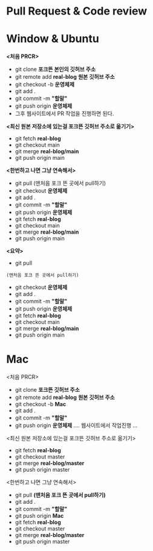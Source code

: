 # Pull Request & Code review

# Window & Ubuntu

**<처음 PRCR>**

- git clone **포크뜬 본인의 깃허브 주소**
- git remote add **real-blog** **원본 깃허브 주소**
- git checkout -b **운영체제**
- git add .
- git commit -m **"할말"**
- git push origin **운영체제**
- 그후 웹사이트에서 PR 작업을 진행하면 된다.

**<최신 원본 저장소에 있는걸 포크뜬 깃허브 주소로 옮기기>**

- git fetch **real-blog**
- git checkout main
- git merge **real-blog/main**
- git push origin main

**<한번하고 나면 그냥 연속해서>**

- git pull (맨처음 포크 뜬 곳에서 pull하기)
- git checkout **운영체제**
- git add .
- git commit -m **"할말"**
- git push origin **운영체제**
- git fetch **real-blog**
- git checkout main
- git merge **real-blog/main**
- git push origin main

**<요약>**

- git pull 
```
(맨처음 포크 뜬 곳에서 pull하기)
```
- git checkout **운영체제**
- git add .
- git commit -m **"할말"**
- git push origin **운영체제**
- git fetch **real-blog**
- git checkout main
- git merge **real-blog/main**
- git push origin main

# Mac

<처음 PRCR>
- git clone **포크뜬 깃허브 주소**
- git remote add **real-blog** **원본 깃허브 주소**
- git checkout -b **Mac**
- git add .
- git commit -m **"할말"**
- git push origin **운영체제**
....
웹사이트에서 작업진행
...

<최신 원본 저장소에 있는걸 포크뜬 깃허브 주소로 옮기기>

- git fetch **real-blog**
- git checkout master
- git merge **real-blog/master**
- git push origin master

<한번하고 나면 그냥 연속해서>
- git pull **(맨처음 포크 뜬 곳에서 pull하기)**
- git add .
- git commit -m **"할말"**
- git push origin **Mac**
- git fetch **real-blog**
- git checkout master
- git merge **real-blog/master**
- git push origin master
